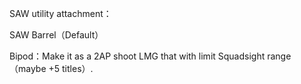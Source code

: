 SAW utility attachment：

SAW Barrel（Default）

Bipod：Make it as a 2AP shoot LMG that with limit Squadsight range（maybe +5 titles）.